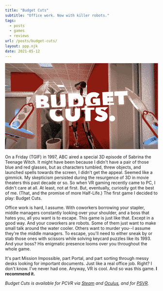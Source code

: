 ```yaml
---
title: "Budget Cuts"
subtitle: "Office work. Now with killer robots."
tags:
  - posts
  - games
  - reviews
url: /posts/budget-cuts/
layout: ppp.njk
date: 2021-05-12
---
```


![](/images/budget-cuts.png)

On a Friday (TGIF) in 1997, ABC aired a special 3D episode of Sabrina the Teenage Witch. It might have been because I didn't have a pair of those blue and red glasses, but as characters tumbled, threw objects, and launched spells towards the screen, I didn't get the appeal. Seemed like a gimmick. My skepticism persisted during the resurgence of 3D in movie theaters this past decade or so. So when VR gaming recently came to PC, I didn't care at all. At least, not at first. But, eventually, curiosity got the best of me. (That, and the promise of more Half-Life.) The first game I decided to play: Budget Cuts.

Office work is hard, I assume. With coworkers borrowing your stapler, middle managers constantly looking over your shoulder, and a boss that hates you, all you want is to escape. This game is just like that. Except in a good way. And your coworkers are robots. Some of them just want to make small talk around the water cooler. Others want to murder you--I assume they're the middle managers. To escape, you'll need to either sneak by or stab those ones with scissors while solving keycard puzzles like its 1993. And your boss? His enigmatic presence looms over you throughout the whole game.

It's part Mission Impossible, part Portal, and part sorting through messy desks looking for important documents. Just like a real office job. Right? I don't know. I've never had one. Anyway, VR is cool. And so was this game. **I recommend it.**

*Budget Cuts is available for PCVR via [Steam](https://store.steampowered.com/app/400940/Budget_Cuts/) and [Oculus](https://www.oculus.com/experiences/rift/1653313354717205/), and for [PSVR](https://store.playstation.com/en-us/product/UP5030-CUSA20553_00-7666010101337901).*
